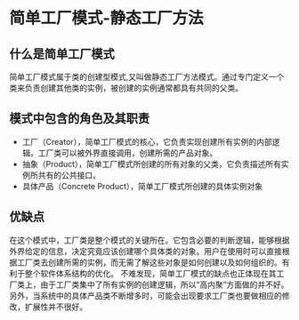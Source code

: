 # 简单工厂模式-静态工厂方法

## 什么是简单工厂模式
简单工厂模式属于类的创建型模式,又叫做静态工厂方法模式。通过专门定义一个类来负责创建其他类的实例，被创建的实例通常都具有共同的父类。

## 模式中包含的角色及其职责

- 工厂（Creator），简单工厂模式的核心，它负责实现创建所有实例的内部逻辑。工厂类可以被外界直接调用，创建所需的产品对象。
- 抽象（Product），简单工厂模式所创建的所有对象的父类，它负责描述所有实例所共有的公共接口。
- 具体产品（Concrete Product），简单工厂模式所创建的具体实例对象

## 优缺点
在这个模式中，工厂类是整个模式的关键所在。它包含必要的判断逻辑，能够根据外界给定的信息，决定究竟应该创建哪个具体类的对象。用户在使用时可以直接根据工厂类去创建所需的实例，而无需了解这些对象是如何创建以及如何组织的。有利于整个软件体系结构的优化。
不难发现，简单工厂模式的缺点也正体现在其工厂类上，由于工厂类集中了所有实例的创建逻辑，所以“高内聚”方面做的并不好。另外，当系统中的具体产品类不断增多时，可能会出现要求工厂类也要做相应的修改，扩展性并不很好。
